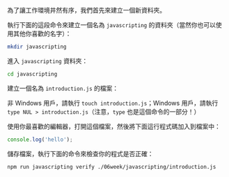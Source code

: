 為了讓工作環境井然有序，我們首先來建立一個新資料夾。 

執行下面的這段命令來建立一個名為 `javascripting` 的資料夾（當然你也可以使用其他你喜歡的名字）：

```bash
mkdir javascripting
```

進入 `javascripting` 資料夾：

```bash
cd javascripting
```

建立一個名為 `introduction.js` 的檔案：

非 Windows 用戶，請執行 `touch introduction.js`；Windows 用戶，請執行 `type NUL > introduction.js`（注意，`type` 也是這個命令的一部分！）

使用你最喜歡的編輯器，打開這個檔案，然後將下面這行程式碼加入到檔案中：

```js
console.log('hello');
```

儲存檔案，執行下面的命令來檢查你的程式是否正確：

```bash
npm run javascripting verify ./06week/javascripting/introduction.js
```
